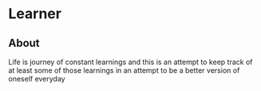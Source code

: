 # Learner

## About

Life is journey of constant learnings and this is an attempt to keep track of at least some of those learnings in an attempt to be a better version of oneself everyday

